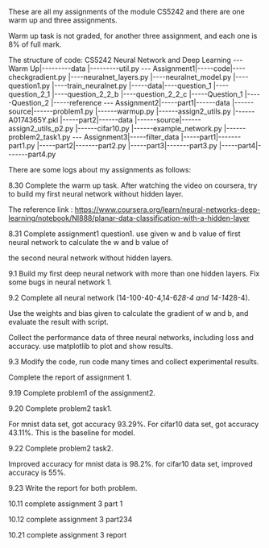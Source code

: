 These are all my assignments of the module CS5242 and there are one warm up and three assignments.

Warm up task is not graded, for another three assignment, and each one is 8% of full mark.

The structure of code:
CS5242 Neural Network and Deep Learning --- Warm Up|---------data
                                                   |---------util.py
                                        --- Assignment1|-----code|----checkgradient.py
                                                                 |----neuralnet_layers.py
                                                                 |----neuralnet_model.py
                                                                 |----question1.py
                                                                 |----train_neuralnet.py
                                                       |-----data|----question_1
                                                                 |----question_2_1
                                                                 |----question_2_2_b
                                                                 |----question_2_2_c
                                                       |-----Question_1
                                                       |-----Question_2
                                                       |-----reference
                                        --- Assignment2|-----part1|------data
                                                                  |------source|------problem1.py
                                                                               |------warmup.py
                                                                               |------assign2_utils.py
                                                                               |------A0174365Y.pkl
                                                       |-----part2|------data
                                                                  |------source|------assign2_utils_p2.py
                                                                               |------cifar10.py
                                                                               |------example_network.py
                                                                               |------problem2_task1.py
                                        --- Assignment3|-----filter_data
                                                       |-----part1|-------part1.py
                                                       |-----part2|-------part2.py
                                                       |-----part3|-------part3.py
                                                       |-----part4|-------part4.py

There are some logs about my assignments as follows:

8.30 Complete the warm up task. After watching the video on coursera, try to build my first neural network without hidden layer.

The reference link : https://www.coursera.org/learn/neural-networks-deep-learning/notebook/NI888/planar-data-classification-with-a-hidden-layer

8.31 Complete assignment1 question1. use given w and b value of first neural network to calculate the w and b value of

the second neural network without hidden layers.

9.1 Build my first deep neural network with more than one hidden layers. Fix some bugs in neural network 1.

9.2 Complete all neural network (14-100-40-4,14-6*28-4 and 14-14*28-4).

Use the weights and bias given to calculate the gradient of w and b, and evaluate the result with script.

Collect the performance data of three neural networks, including loss and accuracy. use matplotlib to plot and show results.

9.3 Modify the code, run code many times and collect experimental results.

Complete the report of assignment 1.

9.19 Complete problem1 of the assignment2.

9.20 Complete problem2 task1.

For mnist data set, got accuracy 93.29%. For cifar10 data set, got accuracy 43.11%. This is the baseline for model.

9.22 Complete problem2 task2.

Improved accuracy for mnist data is 98.2%. for cifar10 data set, improved accuracy is 55%.

9.23 Write the report for both problem.

10.11 complete assignment 3 part 1

10.12 complete assignment 3 part234

10.21 complete assignment 3 report
